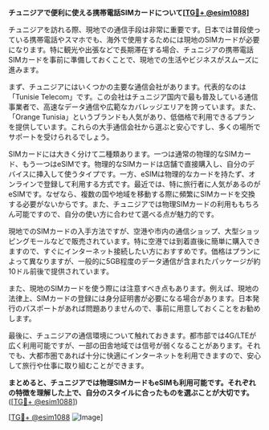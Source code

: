 **チュニジアで便利に使える携帯電話SIMカードについて[[TG💪+ @esim1088](https://t.me/s/esim1088)]**

チュニジアを訪れる際、現地での通信手段は非常に重要です。日本では普段使っている携帯電話やスマホでも、海外で使用するためには現地のSIMカードが必要になります。特に観光や出張などで長期滞在する場合、チュニジアの携帯電話SIMカードを事前に準備しておくことで、現地での生活やビジネスがスムーズに進みます。

まず、チュニジアにはいくつかの主要な通信会社があります。代表的なのは「Tunisie Telecom」です。この会社はチュニジア国内で最も普及している通信事業者で、高速なデータ通信や広範なカバレッジエリアを誇っています。また、「Orange Tunisia」というブランドも人気があり、低価格で利用できるプランを提供しています。これらの大手通信会社から選ぶと安心ですし、多くの場所でサポートを受けられるでしょう。

SIMカードには大きく分けて二種類あります。一つは通常の物理的なSIMカード、もう一つはeSIMです。物理的なSIMカードは店舗で直接購入し、自分のデバイスに挿入して使うタイプです。一方、eSIMは物理的なカードを持たず、オンラインで登録して利用する方式です。最近では、特に旅行者に人気があるのがeSIMです。なぜなら、複数の国や地域を移動する際に頻繁にSIMカードを交換する必要がないからです。また、チュニジアでは物理SIMカードの利用ももちろん可能ですので、自分の使い方に合わせて選べる点が魅力的です。

現地でのSIMカードの入手方法ですが、空港や市内の通信ショップ、大型ショッピングモールなどで販売されています。特に空港では到着直後に簡単に購入できますので、すぐにインターネット接続したい方におすすめです。価格はプランによって異なりますが、一般的に5GB程度のデータ通信が含まれたパッケージが約10ドル前後で提供されています。

また、現地のSIMカードを使う際には注意すべき点もあります。例えば、現地の法律上、SIMカードの登録には身分証明書が必要になる場合があります。日本発行のパスポートがあれば問題ありませんので、事前に用意しておくことをお勧めします。

最後に、チュニジアの通信環境について触れておきます。都市部では4G/LTEが広く利用可能ですが、一部の田舎地域では信号が弱くなることがあります。それでも、大都市圏であれば十分に快適にインターネットを利用できますので、安心して旅行や仕事に取り組むことができます。

**まとめると、チュニジアでは物理SIMカードもeSIMも利用可能です。それぞれの特徴を理解した上で、自分のスタイルに合ったものを選ぶことが大切です。**([[TG💪+ @esim1088](https://t.me/s/esim1088)])

[[TG💪+ @esim1088](https://t.me/s/esim1088) ![Image](https://i.postimg.cc/Y0z9fWf4/image.png)]